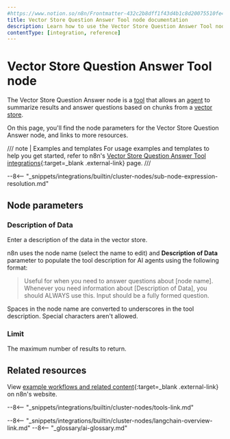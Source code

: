 ```yaml
---
#https://www.notion.so/n8n/Frontmatter-432c2b8dff1f43d4b1c8d20075510fe4
title: Vector Store Question Answer Tool node documentation
description: Learn how to use the Vector Store Question Answer Tool node in n8n. Follow technical documentation to integrate Vector Store Question Answer Tool node into your workflows.
contentType: [integration, reference]
---
```


# Vector Store Question Answer Tool node

The Vector Store Question Answer node is a [tool](/glossary.md#ai-tool) that allows an [agent](/glossary.md#ai-agent) to summarize results and answer questions based on chunks from a [vector store](/glossary.md#ai-vector-store). 

On this page, you'll find the node parameters for the Vector Store Question Answer node, and links to more resources.

/// note | Examples and templates
For usage examples and templates to help you get started, refer to n8n's [Vector Store Question Answer Tool integrations](https://n8n.io/integrations/vector-store-tool/){:target=_blank .external-link} page.
///	

--8<-- "_snippets/integrations/builtin/cluster-nodes/sub-node-expression-resolution.md"

## Node parameters

### Description of Data

Enter a description of the data in the vector store.

n8n uses the node name (select the name to edit) and **Description of Data** parameter to populate the tool description for AI agents using the following format:

> Useful for when you need to answer questions about [node name]. Whenever you need information about [Description of Data], you should ALWAYS use this. Input should be a fully formed question.

Spaces in the node name are converted to underscores in the tool description. Special characters aren't allowed.

### Limit

The maximum number of results to return.

## Related resources

View [example workflows and related content](https://n8n.io/integrations/vector-store-tool/){:target=_blank .external-link} on n8n's website.

--8<-- "_snippets/integrations/builtin/cluster-nodes/tools-link.md"

--8<-- "_snippets/integrations/builtin/cluster-nodes/langchain-overview-link.md"
--8<-- "_glossary/ai-glossary.md"
